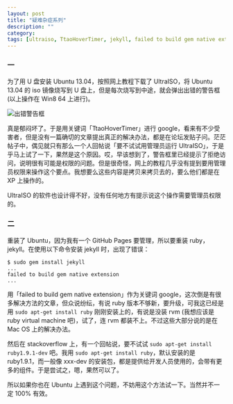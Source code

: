 ```yaml
---
layout: post
title: "疑难杂症系列"
description: ""
category: 
tags: [ultraiso, TtaoHoverTimer, jekyll, failed to build gem native extension]
---
```


### 一
为了用 U 盘安装 Ubuntu 13.04，按照网上教程下载了 UltraISO，将 Ubuntu 13.04 的 iso 镜像烧写到 U 盘上，但是每次烧写到中途，就会弹出出错的警告框 (以上操作在 Win8 64 上进行)。

![出错警告框]({{site.img_url}}/ultraiso.png)

真是郁闷坏了。于是用关键词「TtaoHoverTimer」进行 google，看来有不少受害者，但是没有一篇确切的文章提出真正的解决办法，都是在论坛发贴子问。茫茫帖子中，偶见就只有那么一个人回帖说「要不试试用管理员运行 UltraISO」，于是乎马上试了一下，果然是这个原因。哎，早该想到了，警告框里已经提示了拒绝访问，说明很有可能是权限的问题。但是很奇怪，网上的教程几乎没有提到要用管理员权限来操作这个要点。我想要么这些内容是拷贝来拷贝去的，要么他们都是在 XP 上操作的。

UltraISO 的软件也设计得不好，没有任何地方有提示说这个操作需要管理员权限的。

### 二
重装了 Ubuntu，因为我有一个 GitHub Pages 要管理，所以要重装 ruby，jekyll。在使用以下命令安装 jekyll 时，出现了错误：

    $ sudo gem install jekyll
    ...
    failed to build gem native extension
    ...

用「failed to build gem native extension」作为关键词 google，这次倒是有很多解决方法的文章，但众说纷纭，有说 ruby 版本不够新，要升级，可我这已经是用 `sudo apt-get install ruby` 刚刚安装上的，有说是没装 rvm (我想应该是 ruby virtual machine 吧)，试了，连 rvm 都装不上。不过这些大部分说的是在 Mac OS 上的解决办法。

然后在 stackoverflow 上，有一个回帖说，要不试试 `sudo apt-get install ruby1.9.1-dev` 吧。我用 `sudo apt-get install ruby`，默认安装的是 ruby1.9.1，而一般像 xxx-dev 的安装包，都是提供给开发人员使用的，会带有更多的组件。于是尝试之，嗯，果然可以了。

所以如果你也在 Ubuntu 上遇到这个问题，不妨用这个方法试一下。当然并不一定 100% 有效。